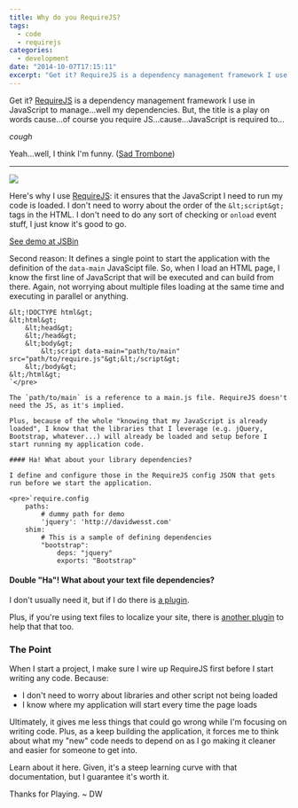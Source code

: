 ```yaml
---
title: Why do you RequireJS?
tags:
  - code
  - requirejs
categories:
  - development
date: "2014-10-07T17:15:11"
excerpt: "Get it? RequireJS is a dependency management framework I use in JavaScript to manage...well my dependencies. But, the title is a play on words cause...of course you require JS...cause...JavaScript is required to..."
---
```


[1]: requirejs-logo.PNG

Get it? [RequireJS](http://requirejs.org/) is a dependency management framework I use in JavaScript to manage...well my dependencies. But, the title is a play on words cause...of course you require JS...cause...JavaScript is required to...

_cough_

Yeah...well, I think I'm funny. ([Sad Trombone](https://www.youtube.com/watch?v=iMpXAknykeg))

* * *

![][1]

Here's why I use [RequireJS](http://requirejs.org/): it ensures that the JavaScript I need to run my code is loaded. I don't need to worry about the order of the `&lt;script&gt;` tags in the HTML. I don't need to do any sort of checking or `onload` event stuff, I just know it's good to go.

[See demo at JSBin](http://jsbin.com/OfIBAxA/10/embed?js,console,output)<script src="http://static.jsbin.com/js/embed.js"></script>

Second reason: It defines a single point to start the application with the definition of the `data-main` JavaScipt file. So, when I load an HTML page, I know the first line of JavaScript that will be executed and can build from there. Again, not worrying about multiple files loading at the same time and executing in parallel or anything.

    &lt;!DOCTYPE html&gt;
    &lt;html&gt;
        &lt;head&gt;
        &lt;/head&gt;
        &lt;body&gt;
            &lt;script data-main="path/to/main" src="path/to/require.js"&gt;&lt;/script&gt;
        &lt;/body&gt;
    &lt;/html&gt;
    `</pre>

    The `path/to/main` is a reference to a main.js file. RequireJS doesn't need the JS, as it's implied.

    Plus, because of the whole "knowing that my JavaScript is already loaded", I know that the libraries that I leverage (e.g. jQuery, Bootstrap, whatever...) will already be loaded and setup before I start running my application code.

    #### Ha! What about your library dependencies?

    I define and configure those in the RequireJS config JSON that gets run before we start the application.

    <pre>`require.config
        paths:
            # dummy path for demo
            'jquery': 'http://davidwesst.com' 
        shim:
            # This is a sample of defining dependencies
            "bootstrap":
                deps: "jquery"
                exports: "Bootstrap"

#### Double "Ha"! What about your text file dependencies?

I don't usually need it, but if I do there is [a plugin](http://requirejs.org/docs/api.html#text).

Plus, if you're using text files to localize your site, there is [another plugin](http://requirejs.org/docs/api.html#i18n) to help that that too.

### The Point

When I start a project, I make sure I wire up RequireJS first before I start writing any code. Because:

*   I don't need to worry about libraries and other script not being loaded
*   I know where my application will start every time the page loads

Ultimately, it gives me less things that could go wrong while I'm focusing on writing code. Plus, as a keep building the application, it forces me to think about what my "new" code needs to depend on as I go making it cleaner and easier for someone to get into.

Learn about it here. Given, it's a steep learning curve with that documentation, but I guarantee it's worth it.

Thanks for Playing. ~ DW